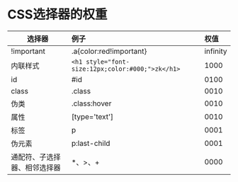 # CSS选择器的权重

选择器|例子|权值
--|:--|:--|
!important|.a{color:red!important}|infinity
内联样式|`<h1 style="font-size:12px;color:#000;">zk</h1>`|1000
id|#id|0100
class|.class|0010
伪类|.class:hover|0010
属性|[type='text']|0010
标签|p|0001
伪元素|p:last-child|0001
通配符、子选择器、相邻选择器|*、>、+|0000

